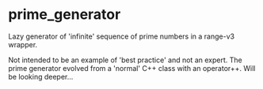 # prime_generator
Lazy generator of 'infinite' sequence of prime numbers in a range-v3 wrapper.

Not intended to be an example of 'best practice' and not an expert. The prime 
generator evolved from a 'normal' C++ class with an operator++. Will be looking
deeper...
